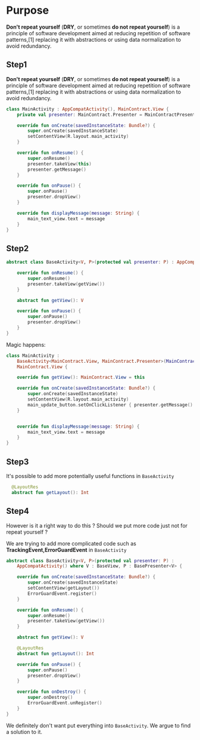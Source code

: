 # Purpose
**Don't repeat yourself** (**DRY**, or sometimes **do not repeat yourself**) is a principle of software development aimed at reducing repetition of software patterns,[1] replacing it with abstractions or using data normalization to avoid redundancy.

## Step1
**Don't repeat yourself** (**DRY**, or sometimes **do not repeat yourself**) is a principle of software development aimed at reducing repetition of software patterns,[1] replacing it with abstractions or using data normalization to avoid redundancy.

``` kotlin
class MainActivity : AppCompatActivity(), MainContract.View {
    private val presenter: MainContract.Presenter = MainContractPresenterImpl()

    override fun onCreate(savedInstanceState: Bundle?) {
        super.onCreate(savedInstanceState)
        setContentView(R.layout.main_activity)
    }

    override fun onResume() {
        super.onResume()
        presenter.takeView(this)
        presenter.getMessage()
    }

    override fun onPause() {
        super.onPause()
        presenter.dropView()
    }

    override fun displayMessage(message: String) {
        main_text_view.text = message
    }
}

```

## Step2 

```kotlin
abstract class BaseActivity<V, P>(protected val presenter: P) : AppCompatActivity() where V : BaseView, P : BasePresenter<V> {

    override fun onResume() {
        super.onResume()
        presenter.takeView(getView())
    }

    abstract fun getView(): V

    override fun onPause() {
        super.onPause()
        presenter.dropView()
    }
}
```

Magic happens:

```kotlin
class MainActivity :
    BaseActivity<MainContract.View, MainContract.Presenter>(MainContractPresenterImpl()),
    MainContract.View {

    override fun getView(): MainContract.View = this

    override fun onCreate(savedInstanceState: Bundle?) {
        super.onCreate(savedInstanceState)
        setContentView(R.layout.main_activity)
        main_update_button.setOnClickListener { presenter.getMessage() }
    }


    override fun displayMessage(message: String) {
        main_text_view.text = message
    }
}
```

## Step3

It's possible to add more potentially useful functions in `BaseActivity`

```kotlin
  @LayoutRes
  abstract fun getLayout(): Int
```

## Step4
However is it a right way to do this ? Should we put more code just not for repeat yourself ?

We are trying to add more complicated code such as **TrackingEvent,ErrorGuardEvent** in `BaseActivity` 

```kotlin
abstract class BaseActivity<V, P>(protected val presenter: P) :
    AppCompatActivity() where V : BaseView, P : BasePresenter<V> {

    override fun onCreate(savedInstanceState: Bundle?) {
        super.onCreate(savedInstanceState)
        setContentView(getLayout())
        ErrorGuardEvent.register()
    }

    override fun onResume() {
        super.onResume()
        presenter.takeView(getView())
    }

    abstract fun getView(): V

    @LayoutRes
    abstract fun getLayout(): Int

    override fun onPause() {
        super.onPause()
        presenter.dropView()
    }

    override fun onDestroy() {
        super.onDestroy()
        ErrorGuardEvent.unRegister()
    }
}
``` 
We definitely don't want put everything into `BaseActivity`. We argue to find a solution to it.

